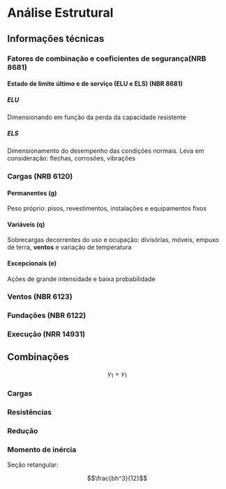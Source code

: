 # Análise Estrutural

## Informações técnicas

### Fatores de combinação e coeficientes de segurança(NRB 8681)

#### Estado de limite último e de serviço (ELU e ELS) (NBR 8681)

##### ELU

Dimensionando em função da perda da capacidade resistente

##### ELS

Dimensionamento do desempenho das condições normais.
Leva em consideração: flechas, corrosões, vibrações

### Cargas (NRB 6120)

#### Permanentes (g)

Peso próprio: pisos, revestimentos, instalações e equipamentos fixos

#### Variáveis (q)

Sobrecargas decorrentes do uso e ocupação: divisórias, móveis, empuxo de terra, **ventos** e variação de temperatura

#### Excepcionais (e)

Ações de grande intensidade e baixa probabilidade




### Ventos (NBR 6123)

### Fundações (NBR 6122)

### Execução (NRR 14931)

## Combinações

$$\gamma_1 = \gamma_1$$

### Cargas
### Resistências
### Redução


### Momento de inércia

Seção retangular:

$$\frac{bh^3}{12}$$